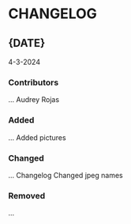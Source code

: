 # CHANGELOG

## {DATE}
4-3-2024
### Contributors
...
Audrey Rojas

### Added
...
Added pictures

### Changed
...
Changelog
Changed jpeg names

### Removed
...
